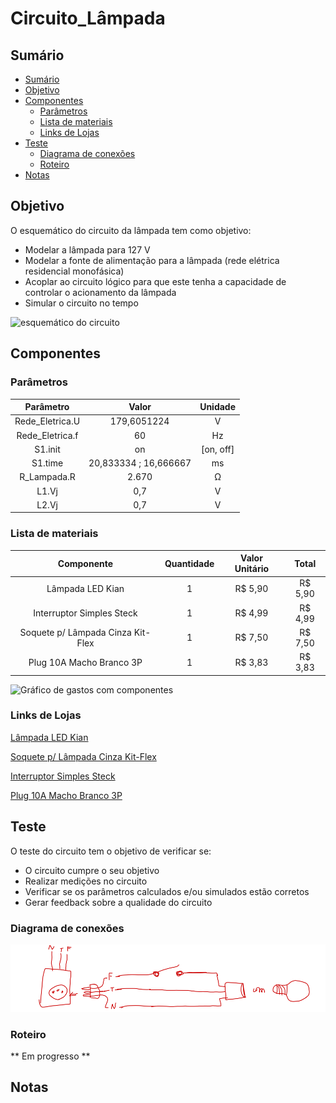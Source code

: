 # Circuito_Lâmpada
## Sumário

* [Sumário](#sumário)
* [Objetivo](#objetivo)
* [Componentes](#componentes)
  * [Parâmetros](#parâmetros)
  * [Lista de materiais](#lista-de-materiais)
  * [Links de Lojas](#links-de-lojas)
* [Teste](#teste)
  * [Diagrama de conexões](#diagrama-de-conexões)
  * [Roteiro](#roteiro)
* [Notas](#notas)

## Objetivo
O esquemático do circuito da lâmpada tem como objetivo:

- Modelar a lâmpada para 127 V
- Modelar a fonte de alimentação para a lâmpada (rede elétrica residencial monofásica)
- Acoplar ao circuito lógico para que este tenha a capacidade de controlar o acionamento da lâmpada
- Simular o circuito no tempo

![esquemático do circuito](Circuito_lampada_prj/photos/schematic.png)

## Componentes
### Parâmetros

|    Parâmetro    |         Valor         |  Unidade  |
|:---------------:|:---------------------:|:---------:|
| Rede_Eletrica.U |      179,6051224      |     V     |
| Rede_Eletrica.f |           60          |     Hz    |
|     S1.init     |           on          | [on, off] |
|     S1.time     | 20,833334 ; 16,666667 |     ms    |
|   R_Lampada.R   |         2.670         |     Ω     |
|      L1.Vj      |          0,7          |     V     |
|      L2.Vj      |          0,7          |     V     |


### Lista de materiais

|             Componente            | Quantidade | Valor Unitário |  Total  |
|:---------------------------------:|:----------:|:--------------:|:-------:|
| Lâmpada LED Kian                  |      1     |     R$ 5,90    | R$ 5,90 |
| Interruptor Simples Steck         |      1     |     R$ 4,99    | R$ 4,99 |
| Soquete p/ Lâmpada Cinza Kit-Flex |      1     |     R$ 7,50    | R$ 7,50 |
| Plug 10A Macho Branco 3P          |      1     |     R$ 3,83    | R$ 3,83 |

![Gráfico de gastos com componentes](Circuito_lampada_prj/photos/Gastos%20com%20Componentes.png)

### Links de Lojas
[Lâmpada LED Kian](https://produto.mercadolivre.com.br/MLB-1923315495-lmpada-de-led-6w-branco-frio-6500k-kian-3un-casa-banheiro-_JM?matt_tool=18956390&utm_source=google_shopping&utm_medium=organic)

[Soquete p/ Lâmpada Cinza Kit-Flex](https://www.telhanorte.com.br/soquete-de-porcelana-para-lampada-e27-250v-cinza-kitflex-1062166/p)

[Interruptor Simples Steck](https://www.leroymerlin.com.br/conjunto-de-interruptor-simples-10a-branco-stella-steck_89281185?store_code=57&gclid=CjwKCAjwgISIBhBfEiwALE19Sf0D80_Ig8xVc_FWCSRey2Ol4-RC1_ciWqhil_se6mTfV6H4XQu7gxoCXjgQAvD_BwE)

[Plug 10A Macho Branco 3P](https://www.eletroluz.net/76215/pino-alumbra-10a-macho-branco-3p-reto--2731/)

## Teste

O teste do circuito tem o objetivo de verificar se:

- O circuito cumpre o seu objetivo
- Realizar medições no circuito
- Verificar se os parâmetros calculados e/ou simulados estão corretos
- Gerar feedback sobre a qualidade do circuito

### Diagrama de conexões

![Diagrama de conexões](Circuito_lampada_prj/photos/Esquema_ligação_lampada.png)

### Roteiro

** Em progresso **

## Notas
